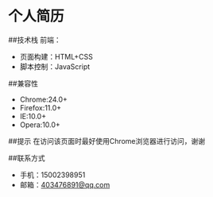 # 个人简历
##技术栈
前端：
* 页面构建：HTML+CSS
* 脚本控制：JavaScript

##兼容性
* Chrome:24.0+
* Firefox:11.0+
* IE:10.0+
* Opera:10.0+

##提示
在访问该页面时最好使用Chrome浏览器进行访问，谢谢

##联系方式
* 手机：15002398951
* 邮箱：403476891@qq.com
